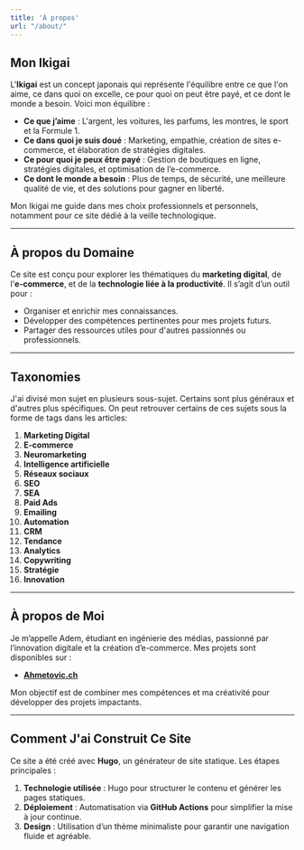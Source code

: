 ```yaml
---
title: 'À propos'
url: "/about/"
---
```


## Mon Ikigai  

L'**Ikigai** est un concept japonais qui représente l'équilibre entre ce que l'on aime, ce dans quoi on excelle, ce pour quoi on peut être payé, et ce dont le monde a besoin. Voici mon équilibre :  

- **Ce que j’aime** : L'argent, les voitures, les parfums, les montres, le sport et la Formule 1.  
- **Ce dans quoi je suis doué** : Marketing, empathie, création de sites e-commerce, et élaboration de stratégies digitales.  
- **Ce pour quoi je peux être payé** : Gestion de boutiques en ligne, stratégies digitales, et optimisation de l’e-commerce.  
- **Ce dont le monde a besoin** : Plus de temps, de sécurité, une meilleure qualité de vie, et des solutions pour gagner en liberté.  

Mon Ikigai me guide dans mes choix professionnels et personnels, notamment pour ce site dédié à la veille technologique.  

---

## À propos du Domaine  

Ce site est conçu pour explorer les thématiques du **marketing digital**, de l'**e-commerce**, et de la **technologie liée à la productivité**. Il s’agit d’un outil pour :  
- Organiser et enrichir mes connaissances.  
- Développer des compétences pertinentes pour mes projets futurs.  
- Partager des ressources utiles pour d'autres passionnés ou professionnels.  

---

## Taxonomies  

J'ai divisé mon sujet en plusieurs sous-sujet. Certains sont plus généraux et d'autres plus spécifiques. On peut retrouver certains de ces sujets sous la forme de tags dans les articles:  

1. **Marketing Digital** 
2. **E-commerce** 
3. **Neuromarketing**
4. **Intelligence artificielle**
5. **Réseaux sociaux**
6. **SEO**
7. **SEA**
8. **Paid Ads**
9. **Emailing**
10. **Automation**
11. **CRM**
12. **Tendance**
13. **Analytics**
14. **Copywriting**
15. **Stratégie**
16. **Innovation**

---

## À propos de Moi  

Je m’appelle Adem, étudiant en ingénierie des médias, passionné par l’innovation digitale et la création d’e-commerce. Mes projets sont disponibles sur :  
- [**Ahmetovic.ch**](https://ahmetovic.ch) 

Mon objectif est de combiner mes compétences et ma créativité pour développer des projets impactants.  

---

## Comment J'ai Construit Ce Site  

Ce site a été créé avec **Hugo**, un générateur de site statique. Les étapes principales :  
1. **Technologie utilisée** : Hugo pour structurer le contenu et générer les pages statiques.  
2. **Déploiement** : Automatisation via **GitHub Actions** pour simplifier la mise à jour continue.  
3. **Design** : Utilisation d’un thème minimaliste pour garantir une navigation fluide et agréable.  
